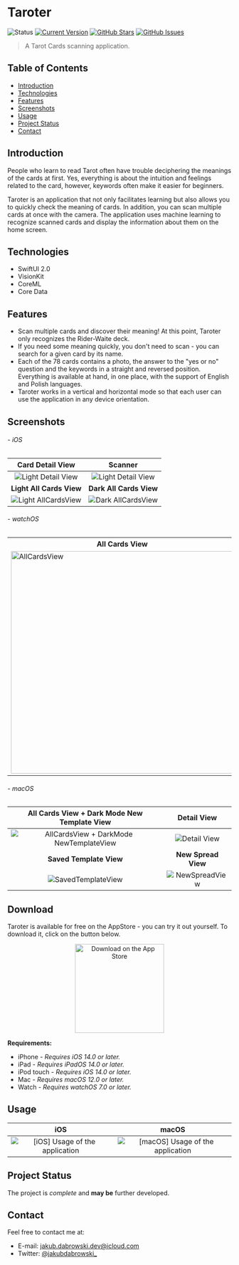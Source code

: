 # Taroter
![Status](https://img.shields.io/static/v1?label=status&message=complete&color=brightgreen) [![Current Version](https://img.shields.io/badge/version-1.0-green.svg)](https://github.com/gph4ppy/taroter) [![GitHub Stars](https://img.shields.io/github/stars/gph4ppy/taroter.svg)](https://github.com/gph4ppy/Taroter/stargazers) [![GitHub Issues](https://img.shields.io/github/issues/gph4ppy/taroter.svg)](https://github.com/gph4ppy/taroter/issues)

> A Tarot Cards scanning application.

## Table of Contents
* [Introduction](#introduction)
* [Technologies](#technologies)
* [Features](#features)
* [Screenshots](#screenshots)
* [Usage](#usage)
* [Project Status](#project-status)
* [Contact](#contact)

## Introduction
People who learn to read Tarot often have trouble deciphering the meanings of the cards at first. Yes, everything is about the intuition and feelings related to the card, however, keywords often make it easier for beginners.

Taroter is an application that not only facilitates learning but also allows you to quickly check the meaning of cards. In addition, you can scan multiple cards at once with the camera. The application uses machine learning to recognize scanned cards and display the information about them on the home screen.

## Technologies
- SwiftUI 2.0
- VisionKit
- CoreML
- Core Data

## Features
- Scan multiple cards and discover their meaning! At this point, Taroter only recognizes the Rider-Waite deck.
- If you need some meaning quickly, you don't need to scan - you can search for a given card by its name.
- Each of the 78 cards contains a photo, the answer to the "yes or no" question and the keywords in a straight and reversed position. Everything is available at hand, in one place, with the support of English and Polish languages.
- Taroter works in a vertical and horizontal mode so that each user can use the application in any device orientation.

## Screenshots
###### - iOS
| Card Detail View          | Scanner                   |
|:-------------------------:|:-------------------------:|
| ![Light Detail View](https://user-images.githubusercontent.com/41966757/146786161-857560d2-27e2-4aff-b3fe-6358fde47c80.png)    | ![Light Detail View](https://user-images.githubusercontent.com/41966757/146786188-d5d10dd9-d254-4767-ac02-69ed43f5397a.png)    |
| **Light All Cards View**  | **Dark All Cards View**   |
| ![Light AllCardsView](https://user-images.githubusercontent.com/41966757/146786082-47d460a4-f560-43ba-8cd9-19656f55fea4.png)   |  ![Dark AllCardsView](https://user-images.githubusercontent.com/41966757/146786123-59870b9a-56c9-428a-8b8f-dceae90505a7.png)   |

###### - watchOS 
<table>
  <tr>
    <th align="center">
      <p style="display:inline">All Cards View</p>
    </th>
    <th align="center">
      <p style="display:inline">Detail View</p>
    </th>
  </tr>
  <tr>
    <td>
      <img src="https://user-images.githubusercontent.com/41966757/146790821-5d73a51e-5b11-4f02-af5e-5045f56202fb.PNG" alt="AllCardsView" width="500"/>
    </td>
    <td>
      <img src="https://user-images.githubusercontent.com/41966757/146790864-67d118da-f7b0-4e34-acf4-334527eb66c4.PNG" alt="DetailView" width="500"/>
    </td>
  </tr>
</table>
  
###### - macOS
| All Cards View + Dark Mode New Template View | Detail View |
|:-------------------------:|:-------------------------:|
| ![AllCardsView + DarkMode NewTemplateView](https://user-images.githubusercontent.com/41966757/153022853-0b636633-583c-4f40-890a-ffa33703dd79.png) | ![Detail View](https://user-images.githubusercontent.com/41966757/153023018-0bf54a2c-b2b3-4254-8649-e97705c0905f.png) |
| **Saved Template View**   | **New Spread View**       |
| ![SavedTemplateView](https://user-images.githubusercontent.com/41966757/153023298-d83b7eda-61a8-4789-9cdb-b40dd0cc400c.png) | ![NewSpreadView](https://user-images.githubusercontent.com/41966757/153024399-706cb6f2-dd71-4341-9550-8381f29e3995.png) |

## Download
Taroter is available for free on the AppStore - you can try it out yourself. To download it, click on the button below.

<p align="center">
  <a href="https://apps.apple.com/us/app/taroter-tarot-cards-scanner/id1597650532#?platform=iphone">
    <img alt="Download on the App Store" title="App Store" src="https://developer.apple.com/assets/elements/badges/download-on-the-app-store.svg" width="200">
  </a>
</p>

**Requirements:**
- iPhone - _Requires iOS 14.0 or later._
- iPad - _Requires iPadOS 14.0 or later._
- iPod touch - _Requires iOS 14.0 or later._
- Mac -  _Requires macOS 12.0 or later._
- Watch - _Requires watchOS 7.0 or later._

## Usage
| iOS                       | macOS                     |
|:-------------------------:|:-------------------------:|
|<img src="https://user-images.githubusercontent.com/41966757/146793328-9e64a4c9-c4f8-4c26-8e4d-9de7bb78a843.gif" alt="[iOS] Usage of the application"/> | <img src="https://user-images.githubusercontent.com/41966757/153026765-d68bfb81-9999-4347-8720-88cb04bf9007.gif" alt="[macOS] Usage of the application"/> |

## Project Status
The project is _complete_ and **may be** further developed.

## Contact
Feel free to contact me at:
- E-mail: jakub.dabrowski.dev@icloud.com
- Twitter: [@jakubdabrowski_](https://twitter.com/jakubdabrowski_)
